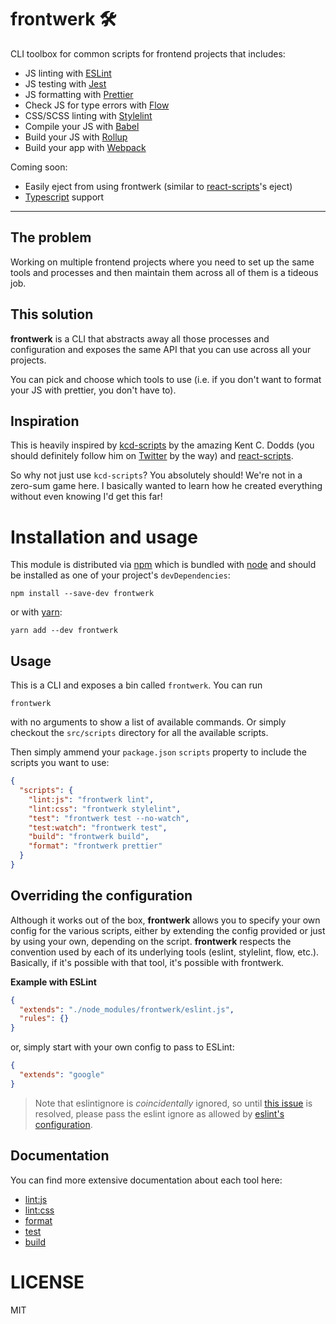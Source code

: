 # frontwerk 🛠️

CLI toolbox for common scripts for frontend projects that includes:

* JS linting with [ESLint][eslint]
* JS testing with [Jest][jest]
* JS formatting with [Prettier][prettier]
* Check JS for type errors with [Flow][flow]
* CSS/SCSS linting with [Stylelint][stylelint]
* Compile your JS with [Babel][babel]
* Build your JS with [Rollup][rollup]
* Build your app with [Webpack][webpack]

Coming soon:

* Easily eject from using frontwerk (similar to [react-scripts][react-scripts]'s
  eject)
* [Typescript][typescript] support

<hr />

## The problem

Working on multiple frontend projects where you need to set up the same tools
and processes and then maintain them across all of them is a tideous job.

## This solution

**frontwerk** is a CLI that abstracts away all those processes and configuration
and exposes the same API that you can use across all your projects.

You can pick and choose which tools to use (i.e. if you don't want to format
your JS with prettier, you don't have to).

## Inspiration

This is heavily inspired by [kcd-scripts][kcd-scripts] by the amazing Kent C.
Dodds (you should definitely follow him on [Twitter][twitter-kentcdodds] by the
way) and [react-scripts][react-scripts].

So why not just use `kcd-scripts`? You absolutely should! We're not in a
zero-sum game here. I basically wanted to learn how he created everything
without even knowing I'd get this far!

# Installation and usage

This module is distributed via [npm][npm] which is bundled with [node][node] and
should be installed as one of your project's `devDependencies`:

```shell
npm install --save-dev frontwerk
```

or with [yarn][yarn]:

```shell
yarn add --dev frontwerk
```

## Usage

This is a CLI and exposes a bin called `frontwerk`. You can run

```shell
frontwerk
```

with no arguments to show a list of available commands. Or simply checkout the
`src/scripts` directory for all the available scripts.

Then simply ammend your `package.json` `scripts` property to include the scripts
you want to use:

```json
{
  "scripts": {
    "lint:js": "frontwerk lint",
    "lint:css": "frontwerk stylelint",
    "test": "frontwerk test --no-watch",
    "test:watch": "frontwerk test",
    "build": "frontwerk build",
    "format": "frontwerk prettier"
  }
}
```

## Overriding the configuration

Although it works out of the box, **frontwerk** allows you to specify your own
config for the various scripts, either by extending the config provided or just
by using your own, depending on the script. **frontwerk** respects the
convention used by each of its underlying tools (eslint, stylelint, flow, etc.).
Basically, if it's possible with that tool, it's possible with frontwerk.

**Example with ESLint**

```json
{
  "extends": "./node_modules/frontwerk/eslint.js",
  "rules": {}
}
```

or, simply start with your own config to pass to ESLint:

```json
{
  "extends": "google"
}
```

> Note that eslintignore is _coincidentally_ ignored, so until
> [this issue](https://github.com/eslint/eslint/issues/9227) is resolved, please
> pass the eslint ignore as allowed by
> [eslint's configuration](https://eslint.org/docs/user-guide/configuring).

## Documentation

You can find more extensive documentation about each tool here:

* [lint:js][docs-lintjs]
* [lint:css][docs-lintcss]
* [format][docs-format]
* [test][docs-test]
* [build][docs-build]

# LICENSE

MIT

[eslint]: https://eslint.org/
[jest]: https://facebook.github.io/jest/
[prettier]: https://prettier.io/
[flow]: https://flow.org/
[stylelint]: https://stylelint.io/
[babel]: https://babeljs.io/
[rollup]: https://rollupjs.org/
[webpack]: https://webpack.js.org/
[typescript]: http://www.typescriptlang.org/
[npm]: https://www.npmjs.com/
[yarn]: https://yarnpkg.com/
[node]: https://nodejs.org
[react-scripts]: https://www.npmjs.com/package/react-scripts
[kcd-scripts]: https://github.com/kentcdodds/kcd-scripts/
[twitter-kentcdodds]: https://twitter.com/kentcdodds
[package]: https://www.npmjs.com/package/kcd-scripts
[docs-lintjs]: https://github.com/tricinel/frontwerk/blob/master/docs/lintjs.md
[docs-lintcss]: https://github.com/tricinel/frontwerk/blob/master/docs/lintcss.md
[docs-test]: https://github.com/tricinel/frontwerk/blob/master/docs/test.md
[docs-format]: https://github.com/tricinel/frontwerk/blob/master/docs/format.md
[docs-build]: https://github.com/tricinel/frontwerk/blob/master/docs/build.md
[license]: https://github.com/tricinel/frontwerk/blob/master/LICENSE
